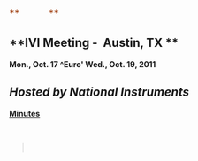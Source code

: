 <div id="rightCol0">

<span style="font-size:14.0pt;color:#993300"> **          ** </span>

## **IVI Meeting -  Austin, TX **  
**Mon., Oct. 17 ^Euro' Wed., Oct. 19, 2011**  
  

## *Hosted by National Instruments*

**[Minutes](http://ivifoundation.org/meetings/2011Oct/2011OctMeetingSummary%20Final.pdf)**

 

>  

  

 

 

 

<span style="font-size:10.0pt;font-family:&quot;Arial&quot;,&quot;sans-serif&quot;">  
  
</span>

 

 

</div>
